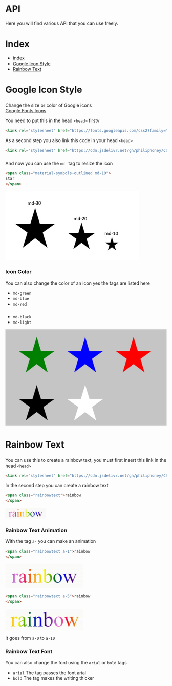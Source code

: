 # API
Here you will find various API that you can use freely.

# Index

- [index](#index)
- [Google Icon Style](#google-icon-style)
- [Rainbow Text](#rainbow-text)

# Google Icon Style
###
Change the size or color of Google icons <br/> 
[Google Fonts Icons](https://fonts.google.com/icons)

You need to put this in the head `<head>` firstv 
```html
<link rel="stylesheet" href="https://fonts.googleapis.com/css2?family=Material+Symbols+Outlined:opsz,wght,FILL,GRAD@20..48,100..700,0..1,-50..200" />
```

As a second step you also link this code in your head `<head>`
```html
<link rel="stylesheet" href="https://cdn.jsdelivr.net/gh/philiphoney/CSS-API/css-api/google-icon-style.css" />
```
###
And now you can use the `md-` tag to resize the icon
```html
<span class="material-symbols-outlined md-10">
star
</span>
```

![](./public/assets/img/stars.jpg)

### Icon Color
You can also change the color of an icon yes the tags are listed here
- `md-green`
- `md-blue`
- `md-red`
###
- `md-black`
- `md-light`

![](./public/assets/img/stars-color.jpg)

# Rainbow Text
###
You can use this to create a rainbow text, you must first insert this link in the head `<head>`
```html
<link rel="stylesheet" href="https://cdn.jsdelivr.net/gh/philiphoney/CSS-API/css-api/rainbow-text.css" />
```

In the second step you can create a rainbow text
```html
<span class="rainbowtext">rainbow
</span>
```
<img src="./public/assets/img/rainbow.jpg" alt="drawing" width="25%"/>

### Rainbow Text Animation
With the tag `a-` you can make an animation
```html
<span class="rainbowtext a-1">rainbow
</span>
```
<img src="./public/assets/img/rainbow%20%20animation%201.gif" alt="drawing" width="48%"/>

```html
<span class="rainbowtext a-5">rainbow
</span>
```
<img src="./public/assets/img/rainbow%20%20animation%205.gif" alt="drawing" width="48%"/>

It goes from `a-0` to `a-10`

### Rainbow Text Font

You can also change the font using the `arial` or `bold` tags

- `arial` The tag passes the font arial
- `bold` The tag makes the writing thicker
